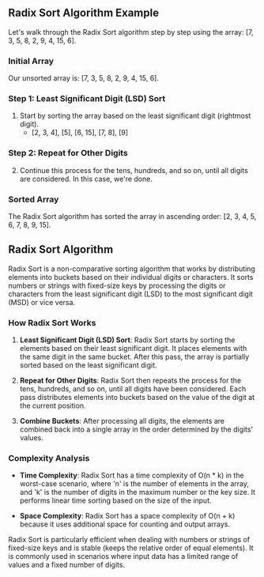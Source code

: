 ## Radix Sort Algorithm Example

Let's walk through the Radix Sort algorithm step by step using the array: [7, 3, 5, 8, 2, 9, 4, 15, 6].

### Initial Array

Our unsorted array is: [7, 3, 5, 8, 2, 9, 4, 15, 6].

### Step 1: Least Significant Digit (LSD) Sort

1. Start by sorting the array based on the least significant digit (rightmost digit).
    - [2, 3, 4], [5], [6, 15], [7, 8], [9]

### Step 2: Repeat for Other Digits

2. Continue this process for the tens, hundreds, and so on, until all digits are considered. In this case, we're done.

### Sorted Array

The Radix Sort algorithm has sorted the array in ascending order: [2, 3, 4, 5, 6, 7, 8, 9, 15].

## Radix Sort Algorithm

Radix Sort is a non-comparative sorting algorithm that works by distributing elements into buckets based on their individual digits or characters. It sorts numbers or strings with fixed-size keys by processing the digits or characters from the least significant digit (LSD) to the most significant digit (MSD) or vice versa.

### How Radix Sort Works

1. **Least Significant Digit (LSD) Sort**: Radix Sort starts by sorting the elements based on their least significant digit. It places elements with the same digit in the same bucket. After this pass, the array is partially sorted based on the least significant digit.

2. **Repeat for Other Digits**: Radix Sort then repeats the process for the tens, hundreds, and so on, until all digits have been considered. Each pass distributes elements into buckets based on the value of the digit at the current position.

3. **Combine Buckets**: After processing all digits, the elements are combined back into a single array in the order determined by the digits' values.

### Complexity Analysis

- **Time Complexity**: Radix Sort has a time complexity of O(n * k) in the worst-case scenario, where 'n' is the number of elements in the array, and 'k' is the number of digits in the maximum number or the key size. It performs linear time sorting based on the size of the input.

- **Space Complexity**: Radix Sort has a space complexity of O(n + k) because it uses additional space for counting and output arrays.

Radix Sort is particularly efficient when dealing with numbers or strings of fixed-size keys and is stable (keeps the relative order of equal elements). It is commonly used in scenarios where input data has a limited range of values and a fixed number of digits.

